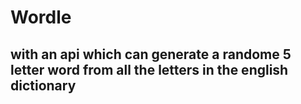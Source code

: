 # Wordle

## with an api which can generate a randome 5 letter word from all the letters in the english dictionary
